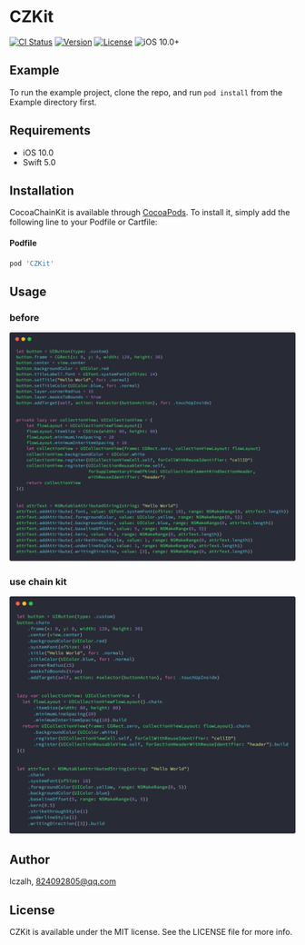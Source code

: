 # CZKit

[![CI Status](https://img.shields.io/travis/Pircate/CZKit.svg?style=flat)](https://github.com/lczalh/CZKit)
[![Version](https://img.shields.io/cocoapods/v/CZKit.svg?style=flat)](https://github.com/lczalh/CZKit)
[![License](https://img.shields.io/cocoapods/l/CZKit.svg?style=flat)](https://github.com/lczalh/CZKit)
![iOS 10.0+](https://img.shields.io/badge/iOS-10.0%2B-blue.svg)

## Example

To run the example project, clone the repo, and run `pod install` from the Example directory first.

## Requirements

* iOS 10.0
* Swift 5.0

## Installation

CocoaChainKit is available through [CocoaPods](https://cocoapods.org). To install
it, simply add the following line to your Podfile or Cartfile:

#### Podfile
```ruby
pod 'CZKit'
```

## Usage

### before

![](https://github.com/Ginxx/CocoaChainKit/blob/master/Example/before.png)

### use chain kit

![](https://github.com/Ginxx/CocoaChainKit/blob/master/Example/cocoa_chain_kit.png)

## Author

lczalh, 824092805@qq.com

## License

CZKit is available under the MIT license. See the LICENSE file for more info.

